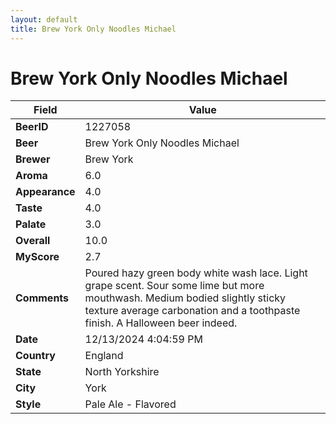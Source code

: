 ```yaml
---
layout: default
title: Brew York Only Noodles Michael
---
```


# Brew York Only Noodles Michael

| Field         | Value     |
|---------------|-----------|
| **BeerID** | 1227058 |
| **Beer** | Brew York Only Noodles Michael |
| **Brewer** | Brew York |
| **Aroma** | 6.0 |
| **Appearance** | 4.0 |
| **Taste** | 4.0 |
| **Palate** | 3.0 |
| **Overall** | 10.0 |
| **MyScore** | 2.7 |
| **Comments** | Poured hazy green body white wash lace. Light grape scent. Sour some lime but more mouthwash.  Medium bodied slightly sticky texture average carbonation and a toothpaste finish.  A Halloween beer indeed. |
| **Date** | 12/13/2024 4:04:59 PM |
| **Country** | England |
| **State** | North Yorkshire |
| **City** | York |
| **Style** | Pale Ale - Flavored |
